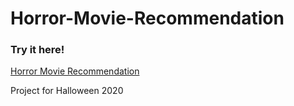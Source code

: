 # Horror-Movie-Recommendation

### Try it here!
<a href="https://horror-movie-recommendation.herokuapp.com/">Horror Movie Recommendation</a>

Project for Halloween 2020


